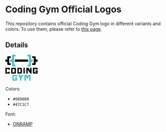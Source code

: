 # Coding Gym Official Logos

This repository contains official Coding Gym logo in different variants and colors. To use them, please refer to [this page](https://coding-gym.org/trademark/).

## Details

<img src="https://github.com/coding-gym/logos/blob/main/logos/CodingGym-Logo.png" width="20%">

Colors:
- `#000000`
- `#47C1C7`

Font:
- [ONRAMP](https://befonts.com/onramp-font.html)
